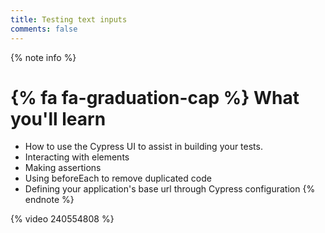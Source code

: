 ```yaml
---
title: Testing text inputs
comments: false
---
```


{% note info %}
# {% fa fa-graduation-cap %} What you'll learn

- How to use the Cypress UI to assist in building your tests.
- Interacting with elements
- Making assertions
- Using beforeEach to remove duplicated code
- Defining your application's base url through Cypress configuration
{% endnote %}

{% video 240554808 %}
